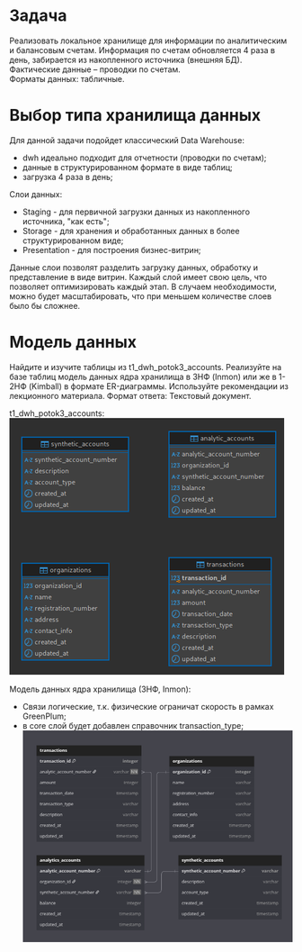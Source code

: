 # Задача
Реализовать локальное хранилище для информации по аналитическим и балансовым счетам. 
Информация по счетам обновляется 4 раза в день, забирается из накопленного источника (внешняя 
БД).  
Фактические данные – проводки по счетам.  
Форматы данных: табличные.  

# Выбор типа хранилища данных
Для данной задачи подойдет классический Data Warehouse:
- dwh идеально подходит для отчетности (проводки по счетам);
- данные в структурированном формате в виде таблиц;
- загрузка 4 раза в день;  

Слои данных:
- Staging - для первичной загрузки данных из накопленного источника, "как есть";
- Storage - для хранения и обработанных данных в более структурированном виде;
- Presentation - для построения бизнес-витрин;

Данные слои позволят разделить загрузку данных, обработку и представление в виде витрин. 
Каждый слой имеет свою цель, что позволяет оптимизировать каждый этап. 
В случаем необходимости, можно будет масштабировать, что при меньшем количестве слоев было бы сложнее.

# Модель данных
Найдите и изучите таблицы из t1_dwh_potok3_accounts. Реализуйте на базе таблиц модель данных 
ядра хранилища в 3НФ (Inmon) или же в 1-2НФ (Kimball) в формате ER-диаграммы. Используйте 
рекомендации из лекционного материала.
Формат ответа: Текстовый документ.

t1_dwh_potok3_accounts:  
![alt text](<attachments/Pasted image 20250307220133.png>)  

Модель данных ядра хранилища (3НФ, Inmon):  
- Связи логические, т.к. физические ограничат скорость в рамках GreenPlum;
- в core слой будет добавлен справочник transaction_type;
![alt text](attachments/image.png)  

